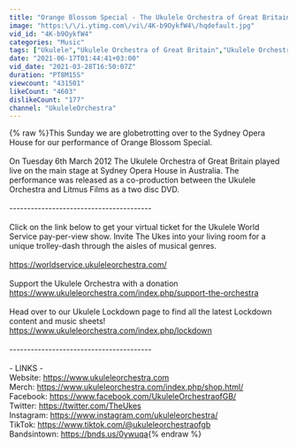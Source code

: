 ```yaml
---
title: "Orange Blossom Special - The Ukulele Orchestra of Great Britain"
image: "https:\/\/i.ytimg.com\/vi\/4K-b9OykfW4\/hqdefault.jpg"
vid_id: "4K-b9OykfW4"
categories: "Music"
tags: ["Ukulele","Ukulele Orchestra of Great Britain","Ukulele Orchestra"]
date: "2021-06-17T01:44:41+03:00"
vid_date: "2021-03-28T16:50:07Z"
duration: "PT8M15S"
viewcount: "431501"
likeCount: "4603"
dislikeCount: "177"
channel: "UkuleleOrchestra"
---
```

{% raw %}This Sunday we are globetrotting over to the Sydney Opera House for our performance of Orange Blossom Special. <br /><br />On Tuesday 6th March 2012 The Ukulele Orchestra of Great Britain played live on the main stage at Sydney Opera House in Australia. The performance was released as a co-production between the Ukulele Orchestra and Litmus Films as a two disc DVD. <br /><br />----------------------------------------<br /><br />Click on the link below to get your virtual ticket for the Ukulele World Service pay-per-view show. Invite The Ukes into your living room for a unique trolley-dash through the aisles of musical genres.<br /><br /><a rel="nofollow" target="blank" href="https://worldservice.ukuleleorchestra.com/">https://worldservice.ukuleleorchestra.com/</a><br /><br />Support the Ukulele Orchestra with a donation<br /><a rel="nofollow" target="blank" href="https://www.ukuleleorchestra.com/index.php/support-the-orchestra">https://www.ukuleleorchestra.com/index.php/support-the-orchestra</a><br /><br />Head over to our Ukulele Lockdown page to find all the latest Lockdown content and music sheets! <br /><a rel="nofollow" target="blank" href="https://www.ukuleleorchestra.com/index.php/lockdown">https://www.ukuleleorchestra.com/index.php/lockdown</a><br /><br />----------------------------------------<br /><br />- LINKS - <br />Website: <a rel="nofollow" target="blank" href="https://www.ukuleleorchestra.com">https://www.ukuleleorchestra.com</a><br />Merch: <a rel="nofollow" target="blank" href="https://www.ukuleleorchestra.com/index.php/shop.html/">https://www.ukuleleorchestra.com/index.php/shop.html/</a><br />Facebook: <a rel="nofollow" target="blank" href="https://www.facebook.com/UkuleleOrchestraofGB/">https://www.facebook.com/UkuleleOrchestraofGB/</a><br />Twitter: <a rel="nofollow" target="blank" href="https://twitter.com/TheUkes">https://twitter.com/TheUkes</a><br />Instagram: <a rel="nofollow" target="blank" href="https://www.instagram.com/ukuleleorchestra/">https://www.instagram.com/ukuleleorchestra/</a><br />TikTok: <a rel="nofollow" target="blank" href="https://www.tiktok.com/@ukuleleorchestraofgb">https://www.tiktok.com/@ukuleleorchestraofgb</a><br />Bandsintown: <a rel="nofollow" target="blank" href="https://bnds.us/0ywuqa">https://bnds.us/0ywuqa</a>{% endraw %}
